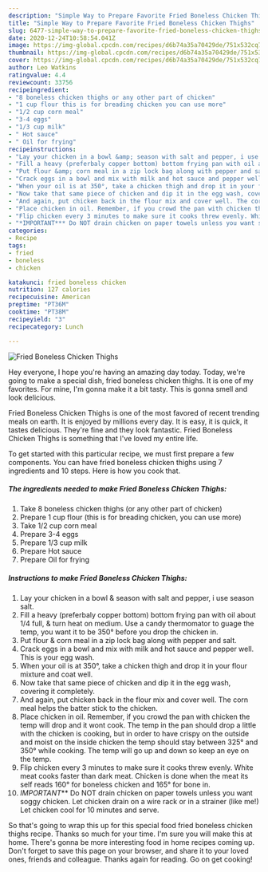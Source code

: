 ```yaml
---
description: "Simple Way to Prepare Favorite Fried Boneless Chicken Thighs"
title: "Simple Way to Prepare Favorite Fried Boneless Chicken Thighs"
slug: 6477-simple-way-to-prepare-favorite-fried-boneless-chicken-thighs
date: 2020-12-24T10:58:54.041Z
image: https://img-global.cpcdn.com/recipes/d6b74a35a70429de/751x532cq70/fried-boneless-chicken-thighs-recipe-main-photo.jpg
thumbnail: https://img-global.cpcdn.com/recipes/d6b74a35a70429de/751x532cq70/fried-boneless-chicken-thighs-recipe-main-photo.jpg
cover: https://img-global.cpcdn.com/recipes/d6b74a35a70429de/751x532cq70/fried-boneless-chicken-thighs-recipe-main-photo.jpg
author: Leo Watkins
ratingvalue: 4.4
reviewcount: 33756
recipeingredient:
- "8 boneless chicken thighs or any other part of chicken"
- "1 cup flour this is for breading chicken you can use more"
- "1/2 cup corn meal"
- "3-4 eggs"
- "1/3 cup milk"
- " Hot sauce"
- " Oil for frying"
recipeinstructions:
- "Lay your chicken in a bowl &amp; season with salt and pepper, i use season salt."
- "Fill a heavy (preferbaly copper bottom) bottom frying pan with oil about 1/4 full, &amp; turn heat on medium. Use a candy thermomator to guage the temp, you want it to be 350° before you drop the chicken in."
- "Put flour &amp; corn meal in a zip lock bag along with pepper and salt."
- "Crack eggs in a bowl and mix with milk and hot sauce and pepper well. This is your egg wash."
- "When your oil is at 350°, take a chicken thigh and drop it in your flour mixture and coat well."
- "Now take that same piece of chicken and dip it in the egg wash, covering it completely."
- "And again, put chicken back in the flour mix and cover well. The corn meal helps the batter stick to the chicken."
- "Place chicken in oil. Remember, if you crowd the pan with chicken the temp will drop and it wont cook. The temp in the pan should drop a little with the chicken is cooking, but in order to have crispy on the outside and moist on the inside chicken the temp should stay between 325° and 350° while cooking. The temp will go up and down so keep an eye on the temp."
- "Flip chicken every 3 minutes to make sure it cooks threw evenly. White meat cooks faster than dark meat. Chicken is done when the meat its self reads 160° for boneless chicken and 165° for bone in."
- "*IMPORTANT*** Do NOT drain chicken on paper towels unless you want soggy chicken. Let chicken drain on a wire rack or in a strainer (like me!) Let chicken cool for 10 minutes and serve."
categories:
- Recipe
tags:
- fried
- boneless
- chicken

katakunci: fried boneless chicken 
nutrition: 127 calories
recipecuisine: American
preptime: "PT36M"
cooktime: "PT38M"
recipeyield: "3"
recipecategory: Lunch

---
```



![Fried Boneless Chicken Thighs](https://img-global.cpcdn.com/recipes/d6b74a35a70429de/751x532cq70/fried-boneless-chicken-thighs-recipe-main-photo.jpg)

Hey everyone, I hope you're having an amazing day today. Today, we're going to make a special dish, fried boneless chicken thighs. It is one of my favorites. For mine, I'm gonna make it a bit tasty. This is gonna smell and look delicious.



Fried Boneless Chicken Thighs is one of the most favored of recent trending meals on earth. It is enjoyed by millions every day. It is easy, it is quick, it tastes delicious. They're fine and they look fantastic. Fried Boneless Chicken Thighs is something that I've loved my entire life.


To get started with this particular recipe, we must first prepare a few components. You can have fried boneless chicken thighs using 7 ingredients and 10 steps. Here is how you cook that.

<!--inarticleads1-->

##### The ingredients needed to make Fried Boneless Chicken Thighs:

1. Take 8 boneless chicken thighs (or any other part of chicken)
1. Prepare 1 cup flour (this is for breading chicken, you can use more)
1. Take 1/2 cup corn meal
1. Prepare 3-4 eggs
1. Prepare 1/3 cup milk
1. Prepare  Hot sauce
1. Prepare  Oil for frying




<!--inarticleads2-->

##### Instructions to make Fried Boneless Chicken Thighs:

1. Lay your chicken in a bowl &amp; season with salt and pepper, i use season salt.
1. Fill a heavy (preferbaly copper bottom) bottom frying pan with oil about 1/4 full, &amp; turn heat on medium. Use a candy thermomator to guage the temp, you want it to be 350° before you drop the chicken in.
1. Put flour &amp; corn meal in a zip lock bag along with pepper and salt.
1. Crack eggs in a bowl and mix with milk and hot sauce and pepper well. This is your egg wash.
1. When your oil is at 350°, take a chicken thigh and drop it in your flour mixture and coat well.
1. Now take that same piece of chicken and dip it in the egg wash, covering it completely.
1. And again, put chicken back in the flour mix and cover well. The corn meal helps the batter stick to the chicken.
1. Place chicken in oil. Remember, if you crowd the pan with chicken the temp will drop and it wont cook. The temp in the pan should drop a little with the chicken is cooking, but in order to have crispy on the outside and moist on the inside chicken the temp should stay between 325° and 350° while cooking. The temp will go up and down so keep an eye on the temp.
1. Flip chicken every 3 minutes to make sure it cooks threw evenly. White meat cooks faster than dark meat. Chicken is done when the meat its self reads 160° for boneless chicken and 165° for bone in.
1. *IMPORTANT*** Do NOT drain chicken on paper towels unless you want soggy chicken. Let chicken drain on a wire rack or in a strainer (like me!) Let chicken cool for 10 minutes and serve.




So that's going to wrap this up for this special food fried boneless chicken thighs recipe. Thanks so much for your time. I'm sure you will make this at home. There's gonna be more interesting food in home recipes coming up. Don't forget to save this page on your browser, and share it to your loved ones, friends and colleague. Thanks again for reading. Go on get cooking!
